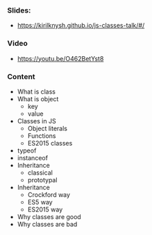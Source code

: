 ### Slides:
- https://kirilknysh.github.io/js-classes-talk/#/

### Video
- https://youtu.be/O462BetYst8

### Content
- What is class
- What is object
    - key
    - value
- Classes in JS
    - Object literals
    - Functions
    - ES2015 classes
- typeof
- instanceof
- Inheritance
    - classical
    - prototypal
- Inheritance
    - Crockford way
    - ES5 way
    - ES2015 way
- Why classes are good
- Why classes are bad
